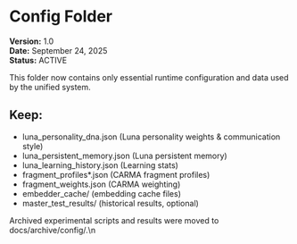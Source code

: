 # Config Folder
**Version:** 1.0  
**Date:** September 24, 2025  
**Status:** ACTIVE

This folder now contains only essential runtime configuration and data used by 
the unified system.

## Keep:
- luna_personality_dna.json (Luna personality weights & communication style)
- luna_persistent_memory.json (Luna persistent memory)
- luna_learning_history.json (Learning stats)
- fragment_profiles*.json (CARMA fragment profiles)
- fragment_weights.json (CARMA weighting)
- embedder_cache/ (embedding cache files)
- master_test_results/ (historical results, optional)

Archived experimental scripts and results were moved to docs/archive/config/.\n